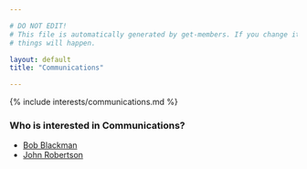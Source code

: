 ```yaml
---

# DO NOT EDIT!
# This file is automatically generated by get-members. If you change it, bad
# things will happen.

layout: default
title: "Communications"

---
```


{% include interests/communications.md %}

### Who is interested in Communications?


* [Bob Blackman](/members/bob-blackman.html)
* [John Robertson](/members/john-robertson.html)
